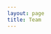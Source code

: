 ```yaml
---
layout: page
title: Team
---
```

<script setup>
import {
  VPTeamPage,
  VPTeamPageTitle,
  VPTeamMembers
} from 'vitepress/theme'

const members = [
  {
    avatar: 'https://www.github.com/amm834.png',
    name: 'Aung Myat Moe',
    title: 'Creator',
    links: [
      { icon: 'github', link: 'https://github.com/amm834' },
      { icon: 'twitter', link: 'https://twitter.com/_amm834' }
    ]
  },
  {
    avatar: 'https://www.github.com/paiakarit.png',
    name: 'Thet Paing Hein',
    title: 'Software Engineer',
    links: [
      { icon: 'github', link: 'https://github.com/paiakarit' },
    ]
  },
]
</script>

<VPTeamPage>
  <VPTeamPageTitle>
    <template #title>
      Our Small Team
    </template>
    <template #lead>
      The development of Wuttyi language is guided by the
      team, some of whom have chosen to be featured below.
    </template>
  </VPTeamPageTitle>
  <VPTeamMembers
    :members="members"
  />
</VPTeamPage>
